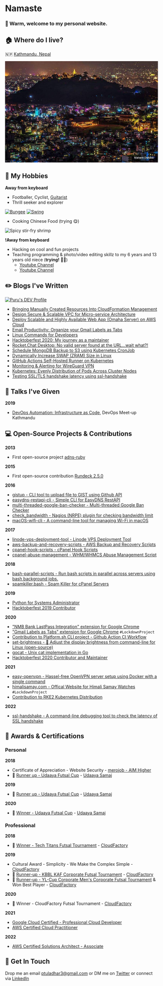 # Namaste

### :pray: Warm, welcome to my personal website.

## :house: Where do I live?

🇳🇵 [Kathmandu, Nepal](https://en.wikipedia.org/wiki/Kathmandu)

![Beautiful city of Kathmandu at night](images/kathmandu.jpg)

## :bicyclist: My Hobbies
**Away from keyboard**
- Footballer, Cyclist, [Guitarist](https://www.youtube.com/channel/UCpQaiAIOtOj-hs5vDe09WFQ)
- Thrill seeker and explorer

[![Bungee](https://user-images.githubusercontent.com/5674762/144253824-3755aa77-f61f-45d9-98a5-0ad8281719b9.png)](https://www.youtube.com/watch?v=6ItDkO3owgA)
[![Swing](https://user-images.githubusercontent.com/5674762/144254169-271426fe-df92-408a-bc0e-22aa0f12fe4a.png)](https://www.youtube.com/watch?v=7Ys0r1-VN9k)

- Cooking Chinese Food (trying 😋)

![Spicy stir-fry shrimp](https://user-images.githubusercontent.com/5674762/144254628-ca659012-ad37-43d9-945d-495db44495c2.png)


**!Away from keyboard**
- Hacking on cool and fun projects
- Teaching programming & photo/video editing skillz to my 6 years and 13 years old niece (__trying!__ :man_facepalming:)
  - [Youtube Channel](https://www.youtube.com/channel/UCCTrCgL_uH2FIm1_oyB1vVw)
  - [Youtube Channel](https://www.youtube.com/channel/UCa2qDmShRr5yn7IRjnU8OFg)

## :pencil2: Blogs I've Written


<a href="https://dev.to/ptuladhar3">
  <img src="https://d2fltix0v2e0sb.cloudfront.net/dev-badge.svg" alt="Puru's DEV Profile" height="30" width="30">
</a>

- [Bringing Manually Created Resources Into CloudFormation Management](https://medium.com/@ptuladhar3/bringing-manually-created-resources-into-cloudformation-management-ffd39b05d9f6?source=your_stories_page---------------------------)
- [Design Secure & Scalable VPC for Micro-service Architecture](https://medium.com/@ptuladhar3/design-secure-scalable-vpc-for-micro-service-architecture-1b58fbf128f4)
- [Deploy Scalable and Highly Available Web App (Omaha Server) on AWS Cloud](https://medium.com/@ptuladhar3/deploy-scalable-and-highly-available-web-app-omaha-server-on-aws-cloud-69e26df7c85b)
- [Email Productivity: Organize your Gmail Labels as Tabs](https://medium.com/@ptuladhar3/email-productivity-organize-your-gmail-labels-as-tabs-3c29acc7b350)
- [Linux Commands for Developers](https://medium.com/@ptuladhar3/linux-commands-for-developers-d88baba576b4)
- [Hacktoberfest 2020: My journey as a maintainer](https://medium.com/@ptuladhar3/hacktoberfest-2020-day-6-my-journey-as-a-maintainer-c347367469a7)
- [Rocket.Chat Desktop: No valid server found at the URL…wait what?!](https://medium.com/@ptuladhar3/rocket-chat-desktop-no-valid-server-found-at-the-url-wait-what-bde80748152a)
- [Schedule MongoDB Backup to S3 using Kubernetes CronJob](https://ptuladhar3.medium.com/schedule-mongodb-backup-to-s3-using-kubernetes-cronjob-79ca811e1fc0)
- [Dynamically Increase SWAP (ZRAM) Size in Linux](https://ptuladhar3.medium.com/dynamically-adjust-swap-zram-size-in-fedora-linux-78cd712808f2)
- [GitHub Actions Self-Hosted Runner on Kubernetes](https://ptuladhar3.medium.com/github-actions-self-hosted-runner-on-kubernetes-55d077520a31)
- [Monitoring & Alerting for WireGuard VPN](https://ptuladhar3.medium.com/wireguard-vpn-monitoring-alerting-e1e1d1eaaa4e)
- [Kubernetes: Evenly Distribution of Pods Across Cluster Nodes](https://ptuladhar3.medium.com/kubernetes-distributing-pods-evenly-across-cluster-c6bdc9b49699)
- [Testing SSL/TLS handshake latency using ssl-handshake](https://ptuladhar3.medium.com/testing-ssl-tls-handshake-latency-using-ssl-handshake-6a0c497890d1)

## :microphone: Talks I've Given

**2019**
- [DevOps Automation: Infrastructure as Code](https://drive.google.com/file/d/1Kd_Ncx1y6VCgl9C_f4baAacyKz96b5ux/view), DevOps Meet-up Kathmandu

## :computer: Open-Source Projects & Contributions
**2013**
- First open-source project [adns-ruby](https://github.com/tuladhar/adns-ruby)

**2015**
- First open-source contribution [Rundeck 2.5.0](https://docs.rundeck.com/news/2015/04/16/rundeck-2.5.0.html)

**2016**
- [gistup - CLI tool to upload file to GIST using Github API](https://github.com/tuladhar/gistup)
- [easydns-restapi-cli - Simple CLI for EasyDNS RestAPI](https://github.com/tuladhar/easydns-restapi-cli)
- [multi-threaded-google-ban-checker - Multi-threaded Google Ban Checker](https://github.com/tuladhar/multi-threaded-google-ban-checker)
- [check_bandwidth - Nagios (NRPE) plugin for checking bandwidth limit](https://github.com/tuladhar/check_bandwidth)
- [macOS-wifi-cli - A command-line tool for managing Wi-Fi in macOS](v)

**2017**
- [linode-vps-deployment-tool - Linode VPS Deployment Tool](https://github.com/tuladhar/linode-vps-deployment-tool)
- [aws-backup-and-recovery-scripts - AWS Backup and Recovery Scripts](https://github.com/tuladhar/aws-backup-and-recovery-scripts)
- [cpanel-hook-scripts - cPanel Hook Scripts](https://github.com/tuladhar/cpanel-hook-scripts)
- [cpanel-abuse-management - WHM/WHMCS Abuse Management Script](https://github.com/tuladhar/cpanel-abuse-management)

**2018**
- [bash-parallel-scripts - Run bash scripts in parallel across servers using bash background jobs.](https://github.com/tuladhar/bash-parallel-scripts)
- [spamkiller.bash - Spam Killer for cPanel Servers](https://github.com/tuladhar/spamkiller.bash)

**2019**
- [Python for Systems Administrator](https://github.com/tuladhar/Python-for-SysAdmin-Part-I)
- [Hacktoberfest 2019 Contributor](https://hacktoberfest.digitalocean.com/)

**2020**
- ["NMB Bank LastPass Integration" extension for Google Chrome](https://github.com/tuladhar/nmb-lastpass)
- ["Gmail Labels as Tabs" extension for Google Chrome](https://github.com/tuladhar/gmail-labels-as-tabs) `#LockdownProject`
- [Contribution to Platform.sh CLI project - Github Action CI Workflow](https://github.com/platformsh/platformsh-cli/pull/977)
- [set-brightness - 🔆 Adjust the display brightness from command-line for Linux (open-source)](https://github.com/tuladhar/set-brightness)
- [gocat - Unix cat implementation in Go](https://github.com/tuladhar/gocat)
- [Hacktoberfest 2020 Contributor and Maintainer](https://hacktoberfest.digitalocean.com/)

**2021**
- [easy-openvpn - Hassel-free OpenVPN server setup using Docker with a single command](https://github.com/tuladhar/easy-openvpn)
- [himalisamay.com - Offical Website for Himali Samay Watches](https://himalisamay.com) `#LockdownProject`
- [Contribution to RKE2 Kubernetes Distribution](https://github.com/rancher/rke2/pull/991)

**2022**
- [ssl-handshake - A command-line debugging tool to check the latency of SSL handshake](https://github.com/tuladhar/ssl-handshake)

## 🏅 Awards & Certifications
### Personal 
**2018**
- Certificate of Appreciation - Website Security - [merojob - AIM Higher](https://merojob.com/)
- 🥈 [Runner up - Udaaya Futsal Cup](https://www.facebook.com/events/united-futsal-ground/udaaya-futsal-cup-2018/331397714020080/) - [Udaaya Samaj](https://www.facebook.com/people/Udaaya-Samaj/100015641531412)

**2019**
- 🥈 [Runner up - Udaaya Futsal Cup](https://www.facebook.com/udaaya.futsal.cup/posts/congratulations-to-the-winner-and-runner-up-team-of-3rd-udaaya-futsal-cup-2019wi/2283801264971635/) - [Udaaya Samaj](https://www.facebook.com/people/Udaaya-Samaj/100015641531412)

**2020**
- 🥇 [Winner - Udaaya Futsal Cup](https://www.facebook.com/photo.php?fbid=2898863276838041&set=a.2898862840171418&type=3&theater) - [Udaaya Samaj](https://www.facebook.com/people/Udaaya-Samaj/100015641531412)

### Professional 

**2018**
- 🥇 [Winner - Tech Titans Futsal Tournament](https://techlekh.com/tech-titans-futsal-completed-cloud-factory-emerges-victorious/) - [CloudFactory](https://cloudfactory.com)

**2019**
- Cultural Award - Simplicity - We Make the Complex Simple - [CloudFactory](https://cloudfactory.com)
- 🥈 [Runner-up - KBBL KAF Corporate Futsal Tournament](https://glocalkhabar.com/kusom-organizes-kusom-annual-festival-kaf-2018/) - [CloudFactory](https://cloudfactory.com)
- 🥈 [Runner-up - YL-Cup Corporate Men's Corporate Futsal Tournament](https://www.facebook.com/ylnepal/photos/4-groups-of-yl-cup-corporate-mens-futsal/2502430073163769/) & Won Best Player - [CloudFactory](https://cloudfactory.com)

**2020**
- 🥇 Winner - CloudFactory Futsal Tournament - [CloudFactory](https://cloudfactory.com)


**2021**
- [Google Cloud Certified - Professional Cloud Developer](https://www.credential.net/7387f35e-a76d-4a0a-aa6a-1bdc31a040a4)
- [AWS Certified Cloud Practitioner](https://www.credly.com/badges/44c519e9-73a5-4228-ba97-b8cc118ef5f1/public_url)

**2022**
- [AWS Certified Solutions Architect - Associate](https://www.credly.com/badges/dc31c1fc-a3e1-4f3e-a94a-5d211bbc7c07/public_url)

## :handshake: Get In Touch
Drop me an email [ptuladhar3@gmail.com](mailto:ptuladhar3@gmail.com) or DM me on [Twitter](https://twitter.com/ptuladhar3) or connect via [LinkedIn](https://www.linkedin.com/in/ptuladhar3/)
